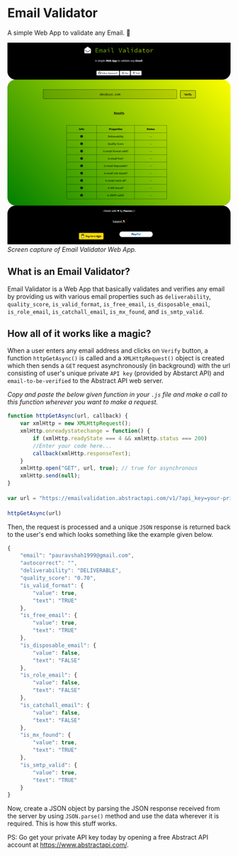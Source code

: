 # Email Validator 
A simple Web App to validate any Email. 🤩

![Email Validator Web App Image](https://github.com/paurav11/email-validator/blob/main/web-app-img/web-app-img-1.png)
*Screen capture of Email Validator Web App.*

## What is an Email Validator?
Email Validator is a Web App that basically validates and verifies any email by providing us with various email properties such as `deliverability`, `quality_score`, `is_valid_format`, `is_free_email`, `is_disposable_email`, `is_role_email`, `is_catchall_email`, `is_mx_found`, and `is_smtp_valid`.

## How all of it works like a magic?
When a user enters any email address and clicks on `Verify` button, a function `httpGetAsync()` is called and a `XMLHttpRequest()` object is created which then sends a `GET` request asynchronously (in background) with the url consisting of user's unique private `API key` (provided by Abstarct API) and `email-to-be-verified` to the Abstract API web server. 

*Copy and paste the below given function in your `.js` file and make a call to this function wherever you want to make a request.*

```js
function httpGetAsync(url, callback) {
    var xmlHttp = new XMLHttpRequest();
    xmlHttp.onreadystatechange = function() {
        if (xmlHttp.readyState === 4 && xmlHttp.status === 200)
        //Enter your code here...
        callback(xmlHttp.responseText);
    }
    xmlHttp.open("GET", url, true); // true for asynchronous
    xmlHttp.send(null);
}

var url = "https://emailvalidation.abstractapi.com/v1/?api_key=your-private-key&email=email-to-be-verified"

httpGetAsync(url)
```

Then, the request is processed and a unique `JSON` response is returned back to the user's end which looks something like the example given below.

```js
{
    "email": "pauravshah1999@gmail.com",
    "autocorrect": "",
    "deliverability": "DELIVERABLE",
    "quality_score": "0.70",
    "is_valid_format": {
        "value": true,
        "text": "TRUE"
    },
    "is_free_email": {
        "value": true,
        "text": "TRUE"
    },
    "is_disposable_email": {
        "value": false,
        "text": "FALSE"
    },
    "is_role_email": {
        "value": false,
        "text": "FALSE"
    },
    "is_catchall_email": {
        "value": false,
        "text": "FALSE"
    },
    "is_mx_found": {
        "value": true,
        "text": "TRUE"
    },
    "is_smtp_valid": {
        "value": true,
        "text": "TRUE"
    }
}
```

Now, create a JSON object by parsing the JSON response received from the server by using `JSON.parse()` method and use the data wherever it is required. This is how this stuff works.

PS: Go get your private API key today by opening a free Abstract API account at https://www.abstractapi.com/.
